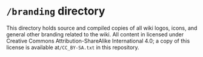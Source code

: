 # `/branding` directory

This directory holds source and compiled copies of all wiki logos, icons, and general other branding related to the wiki. All content in licensed under Creative Commons Attribution-ShareAlike International 4.0; a copy of this license is available at`/CC_BY-SA.txt` in this repository.
